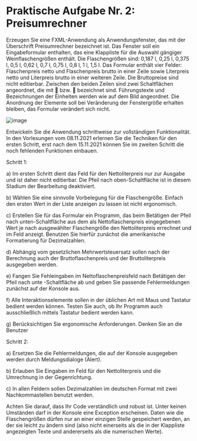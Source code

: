 # Praktische Aufgabe Nr. 2: Preisumrechner

Erzeugen Sie eine FXML-Anwendung als Anwendungsfenster, das mit der Überschrift Preisumrechner bezeichnet ist. Das Fenster soll ein Eingabeformular enthalten, das eine
Klappliste für die Auswahl gängiger Weinflaschengrößen enthält. Die Flaschengrößen sind: 0,187 l, 0,25 l, 0,375 l, 0,5 l, 0,62 l, 0,7 l, 0,75 l, 0,8 l, 1 l, 1,5 l. Das Formular enthält vier Felder: Flaschenpreis netto und Flaschenpreis brutto in einer Zeile sowie Literpreis netto und Literpreis brutto in einer weiteren Zeile. Die Bruttopreise sind nicht editierbar. Zwischen den beiden Zeilen sind zwei Schaltflächen angeordnet, die mit  bzw.  bezeichnet sind. Führungstexte und Bezeichnungen der Einheiten werden wie auf dem Bild angeordnet. Die Anordnung der Elemente soll bei Veränderung der Fenstergröße erhalten bleiben, das Formular verändert sich nicht.

![image](https://user-images.githubusercontent.com/63674539/189173139-886269f7-284d-49af-bfa0-a74c6aebb73f.png)

Entwickeln Sie die Anwendung schrittweise zur vollständigen Funktionalität. In den Vorlesungen vom 08.11.2021 erlernen Sie die Techniken für den ersten Schritt, erst nach dem 15.11.2021 können Sie im zweiten Schritt die noch fehlenden Funktionen einbauen.

Schritt 1:

a) Im ersten Schritt dient das Feld für den Nettoliterpreis nur zur Ausgabe und ist daher nicht editierbar. Die Pfeil nach oben-Schaltfläche ist in diesem Stadium der Bearbeitung deaktiviert.

b) Wählen Sie eine sinnvolle Vorbelegung für die Flaschengröße. Einfach den ersten Wert in der Liste anzeigen zu lassen ist nicht ergonomisch.

c) Erstellen Sie für das Formular ein Programm, das beim Betätigen der Pfeil nach unten-Schaltfläche aus dem als Nettoflaschenpreis eingegebenen Wert je nach ausgewählter Flaschengröße den Nettoliterpreis errechnet und im Feld anzeigt. Benutzen Sie hierfür zunächst die amerikanische Formatierung für Dezimalzahlen.

d) Abhängig vom gesetzlichen Mehrwertsteuersatz sollen nach der Berechnung auch der Bruttoflaschenpreis und der Bruttoliterpreis ausgegeben werden.

e) Fangen Sie Fehleingaben im Nettoflaschenpreisfeld nach Betätigen der Pfeil nach unte -Schaltfläche ab und geben Sie passende Fehlermeldungen zunächst auf der Konsole aus.

f) Alle Interaktionselemente sollen in der üblichen Art mit Maus und Tastatur bedient werden können. Testen Sie auch, ob Ihr Programm auch ausschließlich mittels Tastatur bedient werden kann.

g) Berücksichtigen Sie ergonomische Anforderungen. Denken Sie an die Benutzer

Schritt 2:

a) Ersetzen Sie die Fehlermeldungen, die auf der Konsole ausgegeben werden durch Meldungsdialoge (Alert).

b) Erlauben Sie Eingaben im Feld für den Nettoliterpreis und die Umrechnung in der Gegenrichtung.

c) In allen Feldern sollen Dezimalzahlen im deutschen Format mit zwei Nachkommastellen benutzt werden.

Achten Sie darauf, dass Ihr Code verständlich und robust ist. Unter keinen Umständen darf in der Konsole eine Exception erscheinen. Daten wie die Flaschengrößen dürfen nur an einer einzigen Stelle gespeichert werden, an der sie leicht zu ändern sind (also nicht einerseits als die in der Klappliste angezeigten Texte und andererseits als die numerischen Werte).
